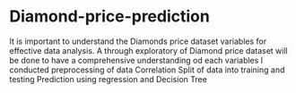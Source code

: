 # Diamond-price-prediction
It is important to understand the Diamonds price dataset variables for effective data analysis. 
A through exploratory of Diamond price dataset will be done to have a comprehensive understanding od each variables
I conducted preprocessing of data 
Correlation
Split of data into training and testing
Prediction using regression and Decision Tree
